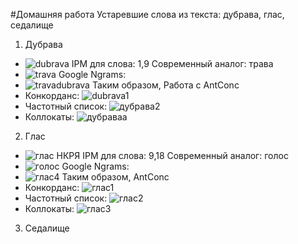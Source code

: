 #Домашняя работа
Устаревшие слова из текста: дубрава, глас, седалище
1. Дубрава
* ![dubrava](https://user-images.githubusercontent.com/46744556/55622789-d3710600-57a9-11e9-96f5-c984d1ecbcd4.PNG)
IPM для слова: 1,9
Современный аналог: трава
* ![trava](https://user-images.githubusercontent.com/46744556/55622956-4e3a2100-57aa-11e9-805e-6dc78af932ce.PNG)
Google Ngrams: 
* ![travadubrava](https://user-images.githubusercontent.com/46744556/55623113-b4bf3f00-57aa-11e9-99f7-97374dd16b84.PNG)
Таким образом, 
Работа с AntConc
* Конкорданс:
![dubrava1](https://user-images.githubusercontent.com/46744556/55653870-781a3480-57f8-11e9-85ba-29bfef904bef.PNG)
* Частотный список: 
![дубрава2](https://user-images.githubusercontent.com/46744556/55653943-a5ff7900-57f8-11e9-8b75-cd412dc31b55.PNG)
* Коллокаты:
![дубраваа](https://user-images.githubusercontent.com/46744556/55654071-0a223d00-57f9-11e9-8376-3df760bb2c02.PNG)

2. Глас
* ![глас НКРЯ](https://user-images.githubusercontent.com/46744556/55653650-db579700-57f7-11e9-97bd-4f83ea8ae400.PNG)
IPM для слова: 9,18
Современный аналог: голос
* ![голос](https://user-images.githubusercontent.com/46744556/55653766-2ec9e500-57f8-11e9-8b62-fc296fdbee61.PNG)
Google Ngrams:
* ![глас4](https://user-images.githubusercontent.com/46744556/55653785-40ab8800-57f8-11e9-91eb-007a588816ad.PNG)
Таким образом,
AntConc
* Конкорданс:
![глас1](https://user-images.githubusercontent.com/46744556/55654151-4a81bb00-57f9-11e9-8398-d60d7ab3b8da.PNG)
* Частотный список: 
![глас2](https://user-images.githubusercontent.com/46744556/55654165-566d7d00-57f9-11e9-8486-e7068d3b912c.PNG)
* Коллокаты: 
![глас3](https://user-images.githubusercontent.com/46744556/55654199-6a18e380-57f9-11e9-9d6e-ecd6a3edc44e.PNG)

3. Седалище


